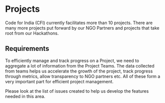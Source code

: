 # Projects

Code for India (CFI) currently facilitates more than 10 projects. There are many more projects put forward by our NGO Partners and projects that take root from our Hackathons.

## Requirements

To efficiently manage and track progress on a Project, we need to aggregate a lot of information from the Project Teams. The data collected from teams helps us accelerate the growth of the project, track progress through metrics, allow transparency to NGO partners etc. All of these form a very important part for efficient project management.

Please look at the list of issues created to help us develop the features needed in this area. 